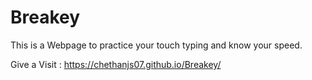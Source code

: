 # Breakey
This is a Webpage to practice your touch typing and know your speed.

Give a Visit : https://chethanjs07.github.io/Breakey/
